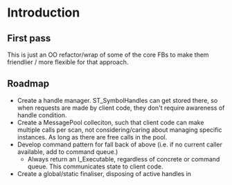 # Introduction

## First pass
This is just an OO refactor/wrap of some of the core FBs to make them friendlier / more flexible for that approach. 

## Roadmap
* Create a handle manager. ST_SymbolHandles can get stored there, so when requests are made by client code, they don't require awareness of handle condition.
* Create a MessagePool colleciton, such that client code can make multiple calls per scan, not considering/caring about managing specific instances. As long as there are free calls in the pool.
* Develop command pattern for fall back of above (i.e. if no current caller available, add to command queue.)
  * Always return an I_Executable, regardless of concrete or command queue. This communicates state to client code.
* Create a global/static finaliser, disposing of active handles in 